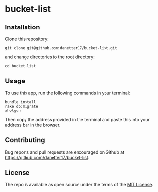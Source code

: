 # bucket-list

## Installation
Clone this repository:
```
git clone git@github.com:danetter17/bucket-list.git
```
and change directories to the root directory:
```
cd bucket-list
```

## Usage
To use this app, run the following commands in your terminal:
```
bundle install
rake db:migrate
shotgun
```
Then copy the address provided in the terminal and paste this into your address bar in the browser.

## Contributing
Bug reports and pull requests are encouraged on Github at https://github.com/danetter17/bucket-list.

## License
The repo is available as open source under the terms of the [MIT License](https://opensource.org/licenses/MIT).
